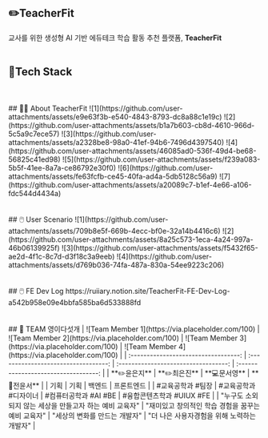 ## ✏️TeacherFit
교사를 위한 생성형 AI 기반 에듀테크 학습 활동 추천 플랫폼, <strong>TeacherFit</strong>
<br>
<br>
## 🚀Tech Stack

<br>
<br>
## 🧑‍🏫 About TeacherFit
![1](https://github.com/user-attachments/assets/e9e63f3b-e540-4843-8793-dc8a88c1e19c)
![2](https://github.com/user-attachments/assets/b1a7b603-cb8d-4610-966d-5c5a9c7ece57)
![3](https://github.com/user-attachments/assets/a2328be8-98a0-41ef-94b6-7496d4397540)
![4](https://github.com/user-attachments/assets/46085ad0-536f-49d4-be68-56825c41ed98)
![5](https://github.com/user-attachments/assets/f239a083-5b5f-41ee-8a7a-ce86792e30f0)
![6](https://github.com/user-attachments/assets/fe63fcfb-ce45-40fa-ad4a-5db5128c56a9)
![7](https://github.com/user-attachments/assets/a20089c7-b1ef-4e66-a106-fdc544d4434a)
<br>
<br>
<br>
## 🖱️ User Scenario
![1](https://github.com/user-attachments/assets/709b8e5f-669b-4ecc-bf0e-32a14b4416c6)
![2](https://github.com/user-attachments/assets/8a25c573-1eca-4a24-997a-46b06139925f)
![3](https://github.com/user-attachments/assets/f5432f65-ae2d-4f1c-8c7d-d3f18c3a9eeb)
![4](https://github.com/user-attachments/assets/d769b036-74fa-487a-830a-54ee9223c206)
<br>
<br>
<br>
## 🖱️ FE Dev Log 
https://ruiiary.notion.site/TeacherFit-FE-Dev-Log-a542b958e09e4bbfa585ba6d533888fd
<br>
<br>
<br>
## 🤍 TEAM 영이다섯개
| ![Team Member 1](https://via.placeholder.com/100) | ![Team Member 2](https://via.placeholder.com/100) | ![Team Member 3](https://via.placeholder.com/100) | ![Team Member 4](https://via.placeholder.com/100) |
| :----------------------------------: | :----------------------------------: | :----------------------------------: | :----------------------------------: |
| **✏️윤은지**                   | **✏️최은진**                   | **💻문서영**                   | **🎨전윤서**                   |
| 기획                             | 기획                             | 백엔드                              | 프론트엔드                              |
| #교육공학과 #팀장                            | #교육공학과 #디자이너                            | #컴퓨터공학과 #AI #BE                           | #융합콘텐츠학과 #UIUX #FE                           |
| "누구도 소외되지 않는 세상을 만들고자 하는 예비 교육자"                     | "재미있고 창의적인 학습 경험을 꿈꾸는 예비 교육자"                     | "세상의 변화를 만드는 개발자"                     | "더 나은 사용자경험을 위해 노력하는 개발자"                     |




